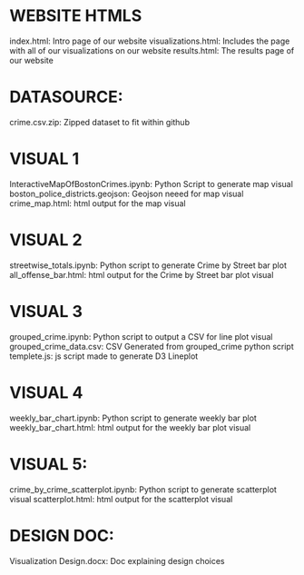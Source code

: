 # WEBSITE HTMLS
index.html: Intro page of our website
visualizations.html: Includes the page with all of our visualizations on our website
results.html: The results page of our website

# DATASOURCE:
crime.csv.zip: Zipped dataset to fit within github

# VISUAL 1
InteractiveMapOfBostonCrimes.ipynb: Python Script to generate map visual
boston_police_districts.geojson: Geojson neeed for map visual
crime_map.html: html output for the map visual

# VISUAL 2
streetwise_totals.ipynb: Python script to generate Crime by Street bar plot
all_offense_bar.html: html output for the Crime by Street bar plot visual

# VISUAL 3
grouped_crime.ipynb: Python script to output a CSV for line plot visual
grouped_crime_data.csv: CSV Generated from grouped_crime python script
templete.js: js script made to generate D3 Lineplot

# VISUAL 4
weekly_bar_chart.ipynb: Python script to generate weekly bar plot
weekly_bar_chart.html: html output for the weekly bar plot visual

# VISUAL 5: 
crime_by_crime_scatterplot.ipynb: Python script to generate scatterplot visual
scatterplot.html: html output for the scatterplot visual

# DESIGN DOC:
Visualization Design.docx: Doc explaining design choices
